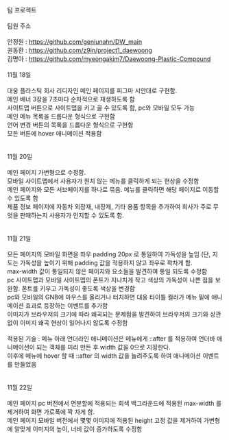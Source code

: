 팀 프로젝트 </br>
</br>
팀원 주소 </br>
</br>
안정원 : https://github.com/geniunahn/DW_main</br>
권동환 : https://github.com/z9in/project1_daewoong</br>
김명아 : https://github.com/myeongakim7/Daewoong-Plastic-Compound
</br>
</br>
11월 18일 </br>
</br>
대웅 플라스틱 회사 리디자인 메인 페이지를 피그마 시안대로 구현함. </br>
메인 배너 3장을 7초마다 순차적으로 재생하도록 함  </br>
사이트맵 버튼으로 사이트맵을 키고 끌 수 있도록 함, pc와 모바일 모두 가능  </br>
메인 메뉴 목록을 드롭다운 형식으로 구현함  </br>
언어 변경 버튼의 목록을 드롭다운 형식으로 구현함  </br>
모든 버튼에 hover 애니메이션 적용함  </br>
</br>
</br>
11월 20일 </br>
</br>
메인 페이지 가변형으로 수정함. </br>
모바일 사이트맵에서 사용자가 원치 않는 메뉴를 클릭하게 되는 현상을 수정함 </br>
메인 페이지와 모든 서브페이지를 하나로 묶음. 메뉴를 클릭하면 해당 페이지로 이동할 수 있도록 함 </br> 
제품 정보 페이지에 자동차 외장재, 내장제, 기타 용품 항목을 추가하여 회사가 주로 무엇을 판매하는지 사용자가 인지할 수 있도록 함.</br>
</br>
</br>
11월 21일 </br>
</br>
모든 페이지의 모바일 화면을 좌우 padding 20px 로 통일하여 가독성을 높임 (단, 지도는 가독성을 높이기 위해 padding 값을 적용하지 않고 좌우로 꽉차게 함. </br>
max-width 값이 통일되지 않은 페이지와 요소들을 발견하여 통일 되도록 수정함 </br>
pc 사이트맵과 모바일 사이트맵의 폰트가 지나치게 작고 색상의 가독성이 나쁜 점을 보완함. 폰트를 키우고 가독성이 좋도록 색상을 변경함 </br>
pc와 모바일의 GNB에 마우스를 올리거나 터치하면 대웅 타이틀 컬러가 메뉴 밑에 애니메이션 효과로 등장하는 이벤트를 추가함 </br>
이미지가 브라우저의 크기에 따라 왜곡되는 문제점을 발견하여 브라우저의 크기와 상관없이 이미지 왜곡 현상이 일어나지 않도록 수정함 </br>
</br>
적용된 기술 : 메뉴 아래 언더라인 애니메이션은 메뉴에게 ::after 를 적용하여 언더바 애니메이션이 되는 객체를 미리 만든 후 width 값을 0으로 지정한다. </br> 
이후에 메뉴에 hover 할 때 ::after 의 width 값을 늘려주도록 하여 애니메이션 이벤트를 만들었음 </br>
</br>
</br>
11월 22일 </br>
</br>
메인 페이지 pc 버전에서 면분할에 적용되는 회색 백그라운드에 적용된 max-width 를 제거하여 화면 가로폭에 꽉 차게 함. </br>
메인 페이지 모바일 버전에서 몇몇 이미지에 적용된 height 고정 값을 제거하여 가변형에 알맞게 이미지의 높이, 너비 값이 증가하도록 수정함 </br>

